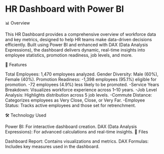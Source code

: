 # HR Dashboard with Power BI

📊 Overview

This HR Dashboard provides a comprehensive overview of workforce data and key metrics, designed to help HR teams make data-driven decisions efficiently. Built using Power BI and enhanced with DAX (Data Analysis Expressions), the dashboard delivers dynamic, real-time insights into employee statistics, promotion readiness, job levels, and more.

🚀 Features

Total Employees: 1,470 employees analyzed.
Gender Diversity: Male (60%), Female (40%).
Promotion Readiness:
-1,398 employees (95.1%) eligible for promotion.
-72 employees (4.9%) less likely to be promoted.
-Service Years Breakdown: Visualizes workforce experience across 1–10 years.
-Job Level Analysis: Highlights distribution across 5 job levels.
-Commute Distance: Categorizes employees as Very Close, Close, or Very Far.
-Employee Status: Tracks active employees and those set for retrenchment.

🛠️ Technology Used

Power BI: For interactive dashboard creation.
DAX (Data Analysis Expressions): For advanced calculations and real-time insights.
📂 Files

Dashboard Report: Contains visualizations and metrics.
DAX Formulas: Includes key measures used in the dashboard.
